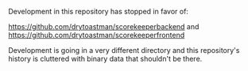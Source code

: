 
Development in this repository has stopped in favor of:

https://github.com/drytoastman/scorekeeperbackend
and
https://github.com/drytoastman/scorekeeperfrontend

Development is going in a very different directory and 
this repository's history is cluttered with binary data
that shouldn't be there.

